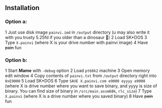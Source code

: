 ## Installation

### Option a:
   1 Just use disk image `painvi.imd` in `/output` directory (u may also write
     it with you trusty 5.25fd if you older than a dinosaur 🤡)
   2 Load SK\*DOS
   3 Type `X.painvi` (where X is your drive number with painvi image)
   4 Have ~~pain~~ fun
### Option b:
   1 Start **Mame** with `-debug` option
   2 Load `pt68k2` machine
   3 Open memory edit window
   4 Copy contents of `painvi.txt` from `/output` directory right into `0xE9000`
   5 Load SK\*DOS
   6 Type `SAVE X.painvi.com e9000 eyyyy e9000` (where X is drive number where
     you want to save binary, and yyyy is size of binary. You can find size of
     binary in `/src/main.assm68k`, `rlc_size`)
   7 Type `X.painvi` (where X is a drive number where you saved binary)
   8 Have ~~pain~~ fun
